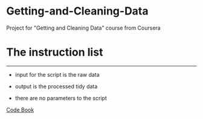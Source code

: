 # Getting-and-Cleaning-Data
Project for "Getting and Cleaning Data" course from Coursera


# The instruction list
-------------------
- input for the script is the raw data

- output is the processed tidy data

- there are no parameters to the script

[Code Book](code_book.md)